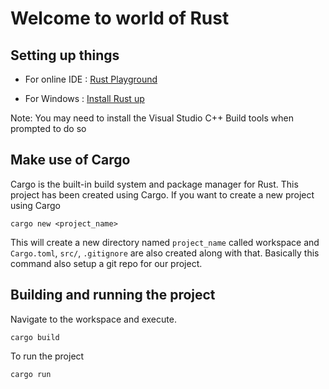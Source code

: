 # Welcome to world of Rust
## Setting up things
* For online IDE : [Rust Playground](https://play.rust-lang.org/?version=stable&mode=debug&edition=2021&ref=inpyjama.com)

* For Windows : [Install Rust up](https://www.rust-lang.org/tools/install)

Note: You may need to install the Visual Studio C++ Build tools when prompted to do so

## Make use of Cargo
Cargo is the built-in build system and package manager for Rust. This project has been created using Cargo.
If you want to create a new project using Cargo

`cargo new <project_name>`

This will create a new directory named `project_name` called workspace and `Cargo.toml`, `src/`, `.gitignore` are also created along with that. Basically this command also setup a git repo for our project.

## Building and running the project
Navigate to the workspace and execute.

`cargo build`

To run the project

`cargo run`
